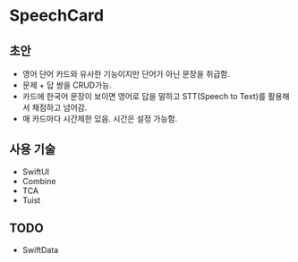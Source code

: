 # SpeechCard

## 초안
- 영어 단어 카드와 유사한 기능이지만 단어가 아닌 문장을 취급함.
- 문제 + 답 쌍을 CRUD가능.
- 카드에 한국어 문장이 보이면 영어로 답을 말하고 STT(Speech to Text)를 활용해서 채점하고 넘어감.
- 매 카드마다 시간제한 있음. 시간은 설정 가능함.

## 사용 기술
- SwiftUI
- Combine
- TCA
- Tuist

## TODO
- SwiftData

